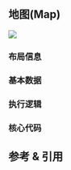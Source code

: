 ## 地图(Map)

![](https:/img.sz-p.cn/d3Layout-map.png)

### 布局信息
### 基本数据
### 执行逻辑
### 核心代码

## 参考 & 引用
